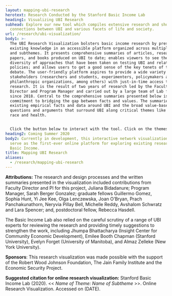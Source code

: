```yaml
---
layout: mapping-ubi-research
herotext: Research Conducted by the Stanford Basic Income Lab
heading1: Visualizing UBI Research
subhead: Explore our new tool which compiles extensive research and shows the
  connections between UBI and various facets of life and society.
url: /research/ubi-visualization/
body1: >-
  The UBI Research Visualization bolsters basic income research by presenting
  existing knowledge in an accessible platform organized across multiple themes
  and subthemes. It presents comprehensive summaries of articles, research
  papers, and books produced on UBI to date; enables viewers to see the
  diversity of approaches that have been taken on testing UBI and related
  policies; and allows users to get a good sense of the key tenets of the
  debate. The user-friendly platform aspires to provide a wide variety of
  stakeholders (researchers and students, experimenters, policymakers and
  philanthropic organizations, among others) with just-in-time access to UBI
  research. It is the result of two years of research led by the Faculty
  Director and Program Manager and carried out by a large team of Lab fellows
  since 2018. Central to the comprehensive summaries presented below is the
  commitment to bridging the gap between facts and values. The summaries present
  existing empirical facts and data around UBI and the broad value-based
  questions and arguments that surround UBI along critical themes like gender,
  race and health.


  Click the button below to interact with the tool. Click on the themes (represented by colored circles) within the visualization to learn about the ways basic income connects with each of these areas of life and society.
heading2: Coming Summer 2020
body2: Currently in development, this interactive network visualization will
  serve as the first-ever online platform for exploring existing research on
  Basic Income.
title: Mapping UBI Research
aliases:
  - /research/mapping-ubi-research
---
```

**Attributions:** The research and design processes and the written summaries presented in the visualization included contributions from Faculty Director and PI for this project, Juliana Bidadanure; Program Manager, Sarah Berger Gonzalez; graduate fellows Guillermo Gomez, Sophia Hunt, Yi Jee Kee, Olga Lenczewska, Joan O’Bryan, Prach Panchakunathorn, Neryvia Pillay Bell, Michelle Reddy, Avshalom Schwratz and Lara Spencer; and, postdoctoral fellow, Rebecca Hasdell. 

The Basic Income Lab also relied on the careful scrutiny of a range of UBI experts for reviewing the research and providing timely suggestions to strengthen the work, including Jhumpa Bhattacharya (Insight Center for Community Economic Development), Emilee Booth Chapman (Stanford University), Evelyn Forget (University of Manitoba), and Almaz Zelleke (New York University).

**Sponsors**: This research visualization was made possible with the support of the Robert Wood Johnson Foundation, The Jain Family Institute and the Economic Security Project.

**Suggested citation for online research visualization:** Stanford Basic Income Lab (2020). << *Name of Theme: Name of Subtheme* >>. Online Research Visualization. Accessed on (DATE).
